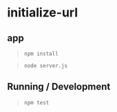 initialize-url
==============

## app

> `npm install`

> `node server.js`

## Running / Development

> `npm test`
